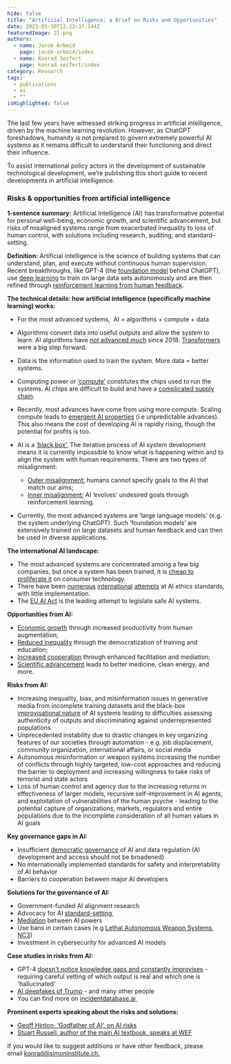 ```yaml
---
hide: false
title: "Artificial Intelligence: a Brief on Risks and Opportunities"
date: 2023-05-30T12:22:37.144Z
featuredImage: 21.png
authors:
  - name: Jacob Arbeid
    page: jacob-arbeid/index
  - name: Konrad Seifert
    page: konrad-seifert/index
category: Research
tags:
  - publications
  - ai
  - ""
isHighlighted: false
---
```

The last few years have witnessed striking progress in artificial intelligence, driven by the machine learning revolution. However, as ChatGPT foreshadows, humanity is not prepared to govern extremely powerful AI systems as it remains difficult to understand their functioning and direct their influence.

To assist international policy actors in the development of sustainable technological development, we’re publishing this short guide to recent developments in artificial intelligence.

### Risks & opportunities from artificial intelligence

**1-sentence summary:** Artificial Intelligence (AI) has transformative potential for personal well-being, economic growth, and scientific advancement, but risks of misaligned systems range from exacerbated inequality to loss of human control, with solutions including research, auditing, and standard-setting.

**Definition:** Artificial intelligence is the science of building systems that can understand, plan, and execute without continuous human supervision. Recent breakthroughs, like GPT-4 (the [foundation model](https://en.wikipedia.org/wiki/Foundation_models) behind ChatGPT), use [deep learning](https://en.wikipedia.org/wiki/Deep_learning) to train on large data sets autonomously and are then refined through [reinforcement learning from human feedback](https://en.wikipedia.org/wiki/Reinforcement_learning_from_human_feedback). 

**The technical details: how artificial intelligence (specifically machine learning) works:**

* For the most advanced systems,  AI = algorithms + compute + data
* Algorithms convert data into useful outputs and allow the system to learn. AI algorithms have [not advanced much](http://www.incompleteideas.net/IncIdeas/BitterLesson.html) since 2018. [Transformers](https://blogs.nvidia.com/blog/2022/03/25/what-is-a-transformer-model/) were a big step forward.
* Data is the information used to train the system. More data = better systems. 
* Computing power or [‘compute’](https://openai.com/research/ai-and-compute) constitutes the chips used to run the systems. AI chips are difficult to build and have a [complicated supply chain](https://www.tsmc.com/english/aboutTSMC/dc_infographics_supplychain).
* Recently, most advances have come from using more compute. Scaling compute leads to [emergent AI properties](https://cims.nyu.edu/~sbowman/eightthings.pdf) (i.e unpredictable advances). This also means the cost of developing AI is rapidly rising, though the potential for profits is too. 
* AI is a [‘black box’.](https://www.nature.com/articles/d41586-022-00858-1) The iterative process of AI system development means it is currently impossible to know what is happening within and to align the system with human requirements. There are two types of misalignment:

  * [Outer misalignment:](https://en.wikipedia.org/wiki/AI_alignment#Learning_human_values_and_preferences) humans cannot specify goals to the AI that match our aims;
  * [Inner misalignment:](https://en.wikipedia.org/wiki/AI_alignment#Inner_alignment_and_emergent_goals) AI ‘evolves’ undesired goals through reinforcement learning.
* Currently, the most advanced systems are ‘large language models’ (e.g. the system underlying ChatGPT). Such ‘foundation models’ are extensively trained on large datasets and human feedback and can then be used in diverse applications. 

**The international AI landscape:**

* The most advanced systems are concentrated among a few big companies, but once a system has been trained, it is [cheap to proliferate it](https://rethinkpriorities.org/publications/background-for-understanding-the-diffusion-of-large-language-models) on consumer technology. 
* There have been [numerous](https://oecd.ai/en/wonk/documents/g20-ai-principles) [international](https://oecd.ai/en/ai-principles) [attempts](https://www.iso.org/committee/6794475.html) at AI ethics standards, with little implementation.
* The [EU AI Act](https://artificialintelligenceact.eu) is the leading attempt to legislate safe AI systems.

**Opportunities from AI:**

* [Economic growth](https://globalprioritiesinstitute.org/philip-trammell-and-anton-korinek-economic-growth-under-transformative-ai/) through increased productivity from human augmentation;
* [Reduced inequality](https://dan.bjorkegren.com/blog/2023/03/ai-development/) through the democratization of training and education;
* [Increased cooperation](https://www.nature.com/articles/s41562-022-01383-x) through enhanced facilitation and mediation;
* [Scientific advancement](https://www.cold-takes.com/transformative-ai-timelines-part-1-of-4-what-kind-of-ai/) leads to better medicine, clean energy, and more.

**Risks from AI:**

* Increasing inequality, bias, and misinformation issues in generative media from incomplete training datasets and the black-box [improvisational nature](https://time.com/6280533/ai-chatbots-improv-machines/) of AI systems leading to difficulties assessing authenticity of outputs and discriminating against underrepresented populations
* Unprecedented instability due to drastic changes in key organizing features of our societies through automation - e.g. job displacement, community organization, international affairs, or social media
* Autonomous misinformation or weapon systems increasing the number of conflicts through highly targeted, low-cost approaches and reducing the barrier to deployment and increasing willingness to take risks of terrorist and state actors
* Loss of human control and agency due to the increasing returns in effectiveness of larger models, recursive self-improvement in AI agents, and exploitation of vulnerabilities of the human psyche - leading to the potential capture of organizations, markets, regulators and entire populations due to the incomplete consideration of all human values in AI goals

**Key governance gaps in AI:**

* Insufficient [democratic governance](https://www.governance.ai/post/what-do-we-mean-when-we-talk-about-ai-democratisation) of AI and data regulation (AI development and access should not be broadened)
* No internationally implemented standards for safety and interpretability of AI behavior
* Barriers to cooperation between major AI developers

**Solutions for the governance of AI:**

* Government-funded AI alignment research
* Advocacy for AI [standard-setting ](https://www.fhi.ox.ac.uk/wp-content/uploads/Standards_-FHI-Technical-Report.pdf)
* [Mediation](https://hdcentre.org/news/release-of-draft-code-of-conduct-on-ai-enabled-military-systems/) between AI powers
* Use bans in certain cases (e.g [Lethal Autonomous Weapon Systems](https://breakingdefense.com/2023/03/not-the-right-time-us-to-push-guidelines-not-bans-at-un-meeting-on-autonomous-weapons/), [NC3](https://futureoflife.org/project/mitigating-the-risks-of-ai-integration-in-nuclear-launch/))
* Investment in cybersecurity for advanced AI models 

**Case studies in risks from AI:**

* GPT-4 [doesn't notice knowledge gaps and constantly improvises](https://time.com/6280533/ai-chatbots-improv-machines/) - requiring careful vetting of which output is real and which one is 'hallucinated'
* [AI deepfakes of Trump](https://incidentdatabase.ai/cite/499/#r2858) - and many other people
* You can find more on [incidentdatabase.ai ](https://incidentdatabase.ai)

**Prominent experts speaking about the risks and solutions:**

* [Geoff Hinton, ‘Godfather of AI’, on AI risks](https://www.bbc.co.uk/news/world-us-canada-65452940)
* [](https://www.bbc.co.uk/news/world-us-canada-65452940)[Stuart Russell, author of the main AI textbook, speaks at WEF](https://www.weforum.org/agenda/2022/01/artificial-intelligence-stuart-russell-radio-davos/)

If you would like to suggest additions or have other feedback, please email [konrad@simoninstitute.ch.](mailto:konrad@simoninstitute.ch)

